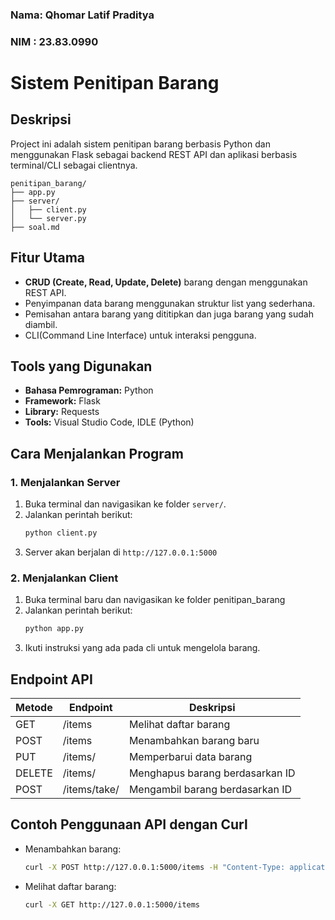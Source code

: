 ### Nama: Qhomar Latif Praditya
### NIM : 23.83.0990

# Sistem Penitipan Barang

## Deskripsi 
Project ini adalah sistem penitipan barang berbasis Python dan menggunakan Flask sebagai backend REST API dan aplikasi berbasis terminal/CLI sebagai clientnya.
```
penitipan_barang/
├── app.py   
├── server/
│   ├── client.py  
│   └── server.py  
├── soal.md
```

## Fitur Utama
- **CRUD (Create, Read, Update, Delete)** barang dengan menggunakan REST API.
- Penyimpanan data barang menggunakan struktur list yang sederhana.
- Pemisahan antara barang yang dititipkan dan juga barang yang sudah diambil.
- CLI(Command Line Interface) untuk interaksi pengguna.

## Tools yang Digunakan
- **Bahasa Pemrograman:** Python 
- **Framework:** Flask
- **Library:** Requests
- **Tools:** Visual Studio Code, IDLE (Python)

## Cara Menjalankan Program

### 1. Menjalankan Server
1. Buka terminal dan navigasikan ke folder `server/`.
2. Jalankan perintah berikut:
   ```bash
   python client.py
   ```
3. Server akan berjalan di `http://127.0.0.1:5000`

### 2. Menjalankan Client
1. Buka terminal baru dan navigasikan ke folder penitipan_barang
2. Jalankan perintah berikut:
   ```bash
   python app.py
   ```
3. Ikuti instruksi yang ada pada cli untuk mengelola barang.

## Endpoint API
| Metode | Endpoint          | Deskripsi                        |
|--------|------------------|----------------------------------|
| GET    | /items            | Melihat daftar barang           |
| POST   | /items            | Menambahkan barang baru         |
| PUT    | /items/<id>       | Memperbarui data barang         |
| DELETE | /items/<id>       | Menghapus barang berdasarkan ID |
| POST   | /items/take/<id>  | Mengambil barang berdasarkan ID |

## Contoh Penggunaan API dengan Curl
- Menambahkan barang:
  ```bash
  curl -X POST http://127.0.0.1:5000/items -H "Content-Type: application/json" -d '{"id":1, "nama":"Laptop", "pemilik":"John"}'
  ```

- Melihat daftar barang:
  ```bash
  curl -X GET http://127.0.0.1:5000/items
  ```
